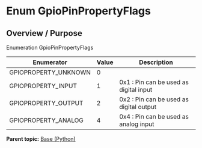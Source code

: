 # Enum GpioPinPropertyFlags

## Overview / Purpose

Enumeration GpioPinPropertyFlags

|Enumerator|Value|Description|
|----------|-----|-----------|
|GPIOPROPERTY\_UNKNOWN|0| |
|GPIOPROPERTY\_INPUT|1|0x1 : Pin can be used as digital input|
|GPIOPROPERTY\_OUTPUT|2|0x2 : Pin can be used as digital output|
|GPIOPROPERTY\_ANALOG|4|0x4 : Pin can be used as analog input|

**Parent topic:** [Base \(Python\)](../../summary_pages/Base.md)

